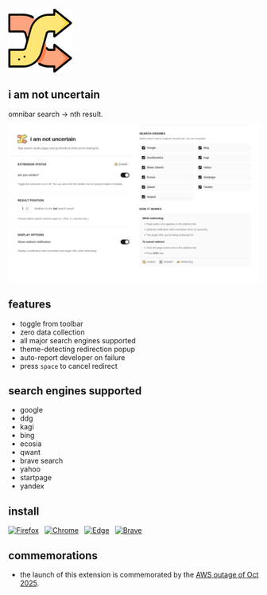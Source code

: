 ![](https://github.com/inversepolarity/iamnotuncertain/blob/master/icons/icon128.png)

## i am not uncertain
omnibar search → nth result.

![options](/usage.png)

## features

- toggle from toolbar
- zero data collection
- all major search engines supported
- theme-detecting redirection popup
- auto-report developer on failure
- press `space` to cancel redirect

## search engines supported

- google
- ddg
- kagi
- bing
- ecosia
- qwant
- brave search
- yahoo
- startpage
- yandex


## install

<div class="getianu">

<a href="https://addons.mozilla.org/en-US/firefox/addon/i-am-not-uncertain/?utm_source=addons.mozilla.org&utm_medium=referral&utm_content=search"><img src="https://img.shields.io/badge/Firefox-FF7139?style=for-the-badge&amp;logo=-Browser&amp;logoColor=white" alt="Firefox"></a> &nbsp; <a class="no-underline" href="https://chromewebstore.google.com/detail/i-am-not-uncertain/nndnipacjppbbflliokfggcbkhaiheba"><img src="https://img.shields.io/badge/Google_chrome-4285F4?style=for-the-badge&amp;logo=Google-chrome&amp;logoColor=white" alt="Chrome"></a> &nbsp; <a class="no-underline" href="https://chromewebstore.google.com/detail/i-am-not-uncertain/nndnipacjppbbflliokfggcbkhaiheba"><img src="https://img.shields.io/badge/Microsoft_Edge-0078D7?style=for-the-badge&amp;logo=Microsoft-edge&amp;logoColor=white" alt="Edge"></a> &nbsp; <a class="no-underline" href="https://chromewebstore.google.com/detail/i-am-not-uncertain/nndnipacjppbbflliokfggcbkhaiheba"><img src="https://img.shields.io/badge/Brave-FB542B?style=for-the-badge&amp;logo=Brave&amp;logoColor=white" alt="Brave"></a>

</div>


## commemorations

- the launch of this extension is commemorated by the [AWS outage of Oct 2025](https://www.aljazeera.com/news/2025/10/21/what-caused-amazons-aws-outage-and-why-did-so-many-major-apps-go-offline).
